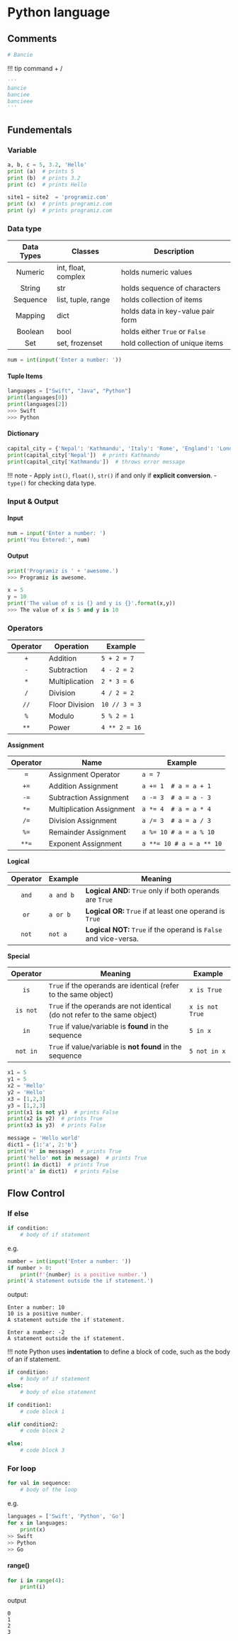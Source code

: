 # Python language
## Comments

```py
# Bancie
``` 

!!! tip
    command + /

```py
'''
bancie
banciee
bancieee
'''
```

## Fundementals
### Variable
```py
a, b, c = 5, 3.2, 'Hello'
print (a)  # prints 5
print (b)  # prints 3.2
print (c)  # prints Hello 
```

```py
site1 = site2  = 'programiz.com'
print (x)  # prints programiz.com
print (y)  # prints programiz.com
```
### Data type

| Data Types | Classes            | Description                             |
|:------------:|--------------------|-----------------------------------------|
| Numeric    | int, float, complex | holds numeric values                    |
| String     | str                | holds sequence of characters            |
| Sequence   | list, tuple, range | holds collection of items               |
| Mapping    | dict               | holds data in key-value pair form       |
| Boolean    | bool               | holds either `True` or `False`          |
| Set        | set, frozenset     | hold collection of unique items         |

```py
num = int(input('Enter a number: '))
```
#### Tuple Items
```py
languages = ["Swift", "Java", "Python"]
print(languages[0])
print(languages[2])
>>> Swift
>>> Python
```
#### Dictionary
```py
capital_city = {'Nepal': 'Kathmandu', 'Italy': 'Rome', 'England': 'London'}
print(capital_city['Nepal'])  # prints Kathmandu
print(capital_city['Kathmandu'])  # throws error message 
```

!!! note
    - Apply ``int()``, ``float()``, ``str()`` if and only if **explicit conversion**.
    - ``type()`` for checking data type.

### Input & Output

#### Input
```py
num = input('Enter a number: ')
print('You Entered:', num)
```

#### Output
```py
print('Programiz is ' + 'awesome.')
>>> Programiz is awesome.
```

```py
x = 5
y = 10
print('The value of x is {} and y is {}'.format(x,y))
>>> The value of x is 5 and y is 10
```

### Operators

| Operator | Operation      | Example       |
|:----------:|----------------|---------------|
| `+`      | Addition       | `5 + 2 = 7`   |
| `-`      | Subtraction    | `4 - 2 = 2`   |
| `*`      | Multiplication | `2 * 3 = 6`   |
| `/`      | Division       | `4 / 2 = 2`   |
| `//`     | Floor Division | `10 // 3 = 3` |
| `%`      | Modulo         | `5 % 2 = 1`   |
| `**`     | Power          | `4 ** 2 = 16` |

**Assignment**

| Operator | Name                    | Example                |
|:----------:|-------------------------|------------------------|
| `=`      | Assignment Operator      | `a = 7`                |
| `+=`     | Addition Assignment      | `a += 1  # a = a + 1`  |
| `-=`     | Subtraction Assignment   | `a -= 3  # a = a - 3`  |
| `*=`     | Multiplication Assignment| `a *= 4  # a = a * 4`  |
| `/=`     | Division Assignment      | `a /= 3  # a = a / 3`  |
| `%=`     | Remainder Assignment     | `a %= 10 # a = a % 10` |
| `**=`    | Exponent Assignment      | `a **= 10 # a = a ** 10` |

**Logical**

| Operator | Example   | Meaning                                      |
|:----------:|-----------|----------------------------------------------|
| `and`    | `a and b` | **Logical AND:** `True` only if both operands are `True` |
| `or`     | `a or b`  | **Logical OR:** `True` if at least one operand is `True` |
| `not`    | `not a`   | **Logical NOT:** `True` if the operand is `False` and vice-versa. |

**Special**

| Operator  | Meaning                                                                     | Example      |
|:-----------:|-----------------------------------------------------------------------------|--------------|
| `is`      | `True` if the operands are identical (refer to the same object)             | `x is True`  |
| `is not`  | `True` if the operands are not identical (do not refer to the same object)  | `x is not True` |
| `in`      | `True` if value/variable is **found** in the sequence        | `5 in x`     |
| `not in`  | `True` if value/variable is **not found** in the sequence    | `5 not in x` |

```py
x1 = 5
y1 = 5
x2 = 'Hello'
y2 = 'Hello'
x3 = [1,2,3]
y3 = [1,2,3]
print(x1 is not y1)  # prints False
print(x2 is y2)  # prints True
print(x3 is y3)  # prints False
```

```py
message = 'Hello world'
dict1 = {1:'a', 2:'b'}
print('H' in message)  # prints True
print('hello' not in message)  # prints True
print(1 in dict1)  # prints True
print('a' in dict1)  # prints False
```

## Flow Control
### If else
```py
if condition:
    # body of if statement
```

e.g.

```py
number = int(input('Enter a number: '))
if number > 0:
    print(f'{number} is a positive number.')
print('A statement outside the if statement.')
```
output:
```
Enter a number: 10
10 is a positive number.
A statement outside the if statement.
```
```
Enter a number: -2
A statement outside the if statement.
```

!!! note
    Python uses **indentation** to define a block of code, such as the body of an if statement.

```py
if condition:
    # body of if statement
else:
    # body of else statement
```

```py
if condition1:
    # code block 1

elif condition2:
    # code block 2

else: 
    # code block 3
```

### For loop

```py
for val in sequence:
    # body of the loop
```

e.g.

```py
languages = ['Swift', 'Python', 'Go']
for x in languages:
    print(x)
>> Swift
>> Python
>> Go
```

#### range()
```py
for i in range(4):
    print(i)
```
output
```
0
1
2
3
```